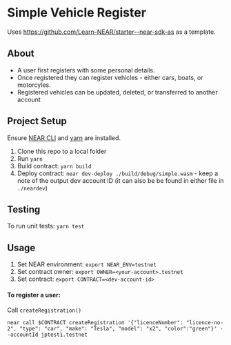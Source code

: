 # Simple Vehicle Register

Uses https://github.com/Learn-NEAR/starter--near-sdk-as as a template.

## About

- A user first registers with some personal details.
- Once registered they can register vehicles - either cars, boats, or motorcyles.
- Registered vehicles can be updated, deleted, or transferred to another account

## Project Setup

Ensure [NEAR CLI](https://github.com/near/near-cli) and [yarn](https://github.com/yarnpkg/berry) are installed.

1. Clone this repo to a local folder
2. Run `yarn`
3. Build contract: `yarn build`
4. Deploy contract: `near dev-deploy ./build/debug/simple.wasm` - keep a note of the output dev account ID (it can also be be found in either file in `./neardev`)

## Testing

To run unit tests: `yarn test`

## Usage

1. Set NEAR environment: `export NEAR_ENV=testnet`
2. Set contract owner: `export OWNER=<your-account>.testnet`
3. Set contract: `export CONTRACT=<dev-account-id>`

#### To register a user:

Call `createRegistration()`

`near call $CONTRACT createRegistration '{"licenceNumber": "licence-no-2", "type": "car", "make": "Tesla", "model": "x2", "color":"green"}' --accountId jptest1.testnet`
